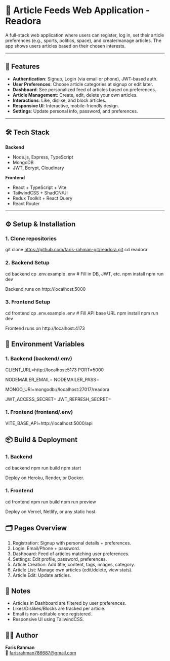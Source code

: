 # 📰 Article Feeds Web Application - Readora

A full-stack web application where users can register, log in, set their article preferences (e.g., sports, politics, space), and create/manage articles. The app shows users articles based on their chosen interests.

---

## 🚀 Features
- **Authentication**: Signup, Login (via email or phone), JWT-based auth.
- **User Preferences**: Choose article categories at signup or edit later.
- **Dashboard**: See personalized feed of articles based on preferences.
- **Article Management**: Create, edit, delete your own articles.
- **Interactions**: Like, dislike, and block articles.
- **Responsive UI**: Interactive, mobile-friendly design.
- **Settings**: Update personal info, password, and preferences.

---

## 🛠️ Tech Stack
**Backend**
- Node.js, Express, TypeScript
- MongoDB
- JWT, Bcrypt, Cloudinary

**Frontend**
- React + TypeScript + Vite
- TailwindCSS + ShadCN/UI
- Redux Toolkit + React Query
- React Router

---

## ⚙️ Setup & Installation

### 1. Clone repositories
git clone https://github.com/faris-rahman-git/readora.git
cd readora

### 2. Backend Setup

cd backend
cp .env.example .env   # Fill in DB, JWT, etc.
npm install
npm run dev

Backend runs on http://localhost:5000

### 3. Frontend Setup

cd frontend
cp .env.example .env   # Fill API base URL
npm install
npm run dev

Frontend runs on http://localhost:4173


## 🔑 Environment Variables


### 1. Backend (backend/.env)

CLIENT_URL=http://localhost:5173
PORT=5000

NODEMAILER_EMAIL=
NODEMAILER_PASS=

MONGO_URI=mongodb://localhost:27017/readora

JWT_ACCESS_SECRET=
JWT_REFRESH_SECRET=

### 1. Frontend (frontend/.env)

VITE_BASE_API=http://localhost:5000/api

## 📦 Build & Deployment

### 1. Backend

cd backend
npm run build
npm start

Deploy on Heroku, Render, or Docker.

### 1. Frontend

cd frontend
npm run build
npm run preview

Deploy on Vercel, Netlify, or any static host.

## 🗂️ Pages Overview
1. Registration: Signup with personal details + preferences.
2. Login: Email/Phone + password.
3. Dashboard: Feed of articles matching user preferences.
4. Settings: Edit profile, password, preferences.
5. Article Creation: Add title, content, tags, images, category.
6. Article List: Manage own articles (edit/delete, view stats).
7. Article Edit: Update articles.

## 📌 Notes

- Articles in Dashboard are filtered by user preferences.
- Likes/Dislikes/Blocks are tracked per article.
- Email is non-editable once registered.
- Responsive UI using TailwindCSS.


## 👨‍💻 Author

**Faris Rahman**  
📧 [farisrahman786687@gmail.com](mailto:farisrahman786687@gmail.com)
